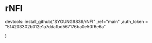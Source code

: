 # rNFI

devtools::install_github("SYOUNG9836/rNFI"
                         ,ref="main"
                         ,auth_token = "514203302b012e1a7ddafbd567176ba0e50f6e6a"
                  
)

